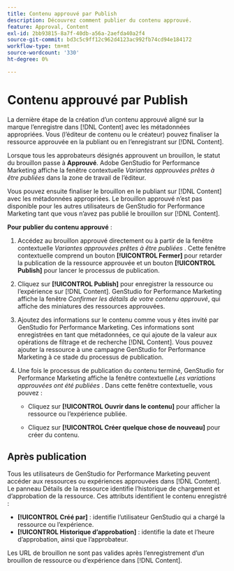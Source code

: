 ```yaml
---
title: Contenu approuvé par Publish
description: Découvrez comment publier du contenu approuvé.
feature: Approval, Content
exl-id: 2bb93815-8a7f-40db-a56a-2aefda40a2f4
source-git-commit: bd3c5c9ff12c962d4123ac992fb74cd94e184172
workflow-type: tm+mt
source-wordcount: '330'
ht-degree: 0%

---
```


# Contenu approuvé par Publish

La dernière étape de la création d’un contenu approuvé aligné sur la marque l’enregistre dans [!DNL Content] avec les métadonnées appropriées. Vous (l’éditeur de contenu ou le créateur) pouvez finaliser la ressource approuvée en la publiant ou en l’enregistrant sur [!DNL Content].

Lorsque tous les approbateurs désignés approuvent un brouillon, le statut du brouillon passe à **Approuvé**. Adobe GenStudio for Performance Marketing affiche la fenêtre contextuelle _Variantes approuvées prêtes à être publiées_ dans la zone de travail de l’éditeur.

Vous pouvez ensuite finaliser le brouillon en le publiant sur [!DNL Content] avec les métadonnées appropriées. Le brouillon approuvé n’est pas disponible pour les autres utilisateurs de GenStudio for Performance Marketing tant que vous n’avez pas publié le brouillon sur [!DNL Content].

**Pour publier du contenu approuvé** :

1. Accédez au brouillon approuvé directement ou à partir de la fenêtre contextuelle _Variantes approuvées prêtes à être publiées_ . Cette fenêtre contextuelle comprend un bouton **[!UICONTROL Fermer]** pour retarder la publication de la ressource approuvée et un bouton **[!UICONTROL Publish]** pour lancer le processus de publication.

1. Cliquez sur **[!UICONTROL Publish]** pour enregistrer la ressource ou l’expérience sur [!DNL Content]. GenStudio for Performance Marketing affiche la fenêtre _Confirmer les détails de votre contenu approuvé_, qui affiche des miniatures des ressources approuvées.

1. Ajoutez des informations sur le contenu comme vous y êtes invité par GenStudio for Performance Marketing. Ces informations sont enregistrées en tant que métadonnées, ce qui ajoute de la valeur aux opérations de filtrage et de recherche [!DNL Content]. Vous pouvez ajouter la ressource à une campagne GenStudio for Performance Marketing à ce stade du processus de publication.

1. Une fois le processus de publication du contenu terminé, GenStudio for Performance Marketing affiche la fenêtre contextuelle _Les variations approuvées ont été publiées_ . Dans cette fenêtre contextuelle, vous pouvez :

   * Cliquez sur **[!UICONTROL Ouvrir dans le contenu]** pour afficher la ressource ou l’expérience publiée.

   * Cliquez sur **[!UICONTROL Créer quelque chose de nouveau]** pour créer du contenu.

## Après publication

Tous les utilisateurs de GenStudio for Performance Marketing peuvent accéder aux ressources ou expériences approuvées dans [!DNL Content]. Le panneau Détails de la ressource identifie l’historique de chargement et d’approbation de la ressource. Ces attributs identifient le contenu enregistré :

* **[!UICONTROL Créé par]** : identifie l’utilisateur GenStudio qui a chargé la ressource ou l’expérience.
* **[!UICONTROL Historique d’approbation]** : identifie la date et l’heure d’approbation, ainsi que l’approbateur.

Les URL de brouillon ne sont pas valides après l’enregistrement d’un brouillon de ressource ou d’expérience dans [!DNL Content].

